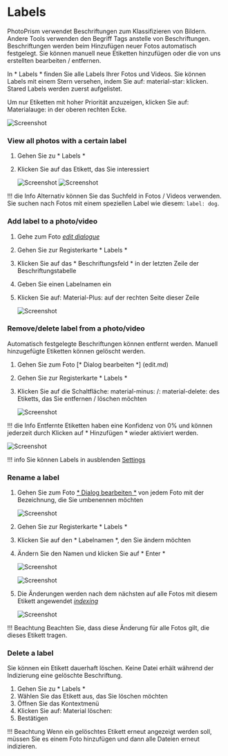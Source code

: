 # Labels #
PhotoPrism verwendet Beschriftungen zum Klassifizieren von Bildern.
Andere Tools verwenden den Begriff Tags anstelle von Beschriftungen.
Beschriftungen werden beim Hinzufügen neuer Fotos automatisch festgelegt.
Sie können manuell neue Etiketten hinzufügen oder die von uns erstellten bearbeiten / entfernen.

In * Labels * finden Sie alle Labels Ihrer Fotos und Videos.
Sie können Labels mit einem Stern versehen, indem Sie auf: material-star: klicken. Stared Labels werden zuerst aufgelistet.

Um nur Etiketten mit hoher Priorität anzuzeigen, klicken Sie auf: Materialauge: in der oberen rechten Ecke.

![Screenshot](img/labels-1.png)

### View all photos with a certain label ###

1. Gehen Sie zu * Labels *
2. Klicken Sie auf das Etikett, das Sie interessiert

    ![Screenshot](img/labels-2.png)
    ![Screenshot](img/labels-3.png)

!!! die Info
     Alternativ können Sie das Suchfeld in Fotos / Videos verwenden. Sie suchen nach Fotos mit einem speziellen Label wie diesem: `label: dog`.

### Add label to a photo/video ###

1. Gehe zum Foto [*edit dialogue*](edit.md)
2. Gehen Sie zur Registerkarte * Labels *
3. Klicken Sie auf das * Beschriftungsfeld * in der letzten Zeile der Beschriftungstabelle
4. Geben Sie einen Labelnamen ein
5. Klicken Sie auf: Material-Plus: auf der rechten Seite dieser Zeile

    ![Screenshot](img/add-label.png)
    
### Remove/delete label from a photo/video ###

Automatisch festgelegte Beschriftungen können entfernt werden.
Manuell hinzugefügte Etiketten können gelöscht werden.

1. Gehen Sie zum Foto [* Dialog bearbeiten *] (edit.md)
2. Gehen Sie zur Registerkarte * Labels *
3. Klicken Sie auf die Schaltfläche: material-minus: /: material-delete: des Etiketts, das Sie entfernen / löschen möchten

    ![Screenshot](img/remove-label-1.png)
    
!!! die Info
     Entfernte Etiketten haben eine Konfidenz von 0% und können jederzeit durch Klicken auf * Hinzufügen * wieder aktiviert werden.
    
   ![Screenshot](img/remove-label-2.png)

!!! info
    Sie können Labels in ausblenden [Settings](../settings/ui.md)

### Rename a label ###

1. Gehen Sie zum Foto [* Dialog bearbeiten *](edit.md) von jedem Foto mit der Bezeichnung, die Sie umbenennen möchten

    ![Screenshot](img/edit-label-1.png)
    
2. Gehen Sie zur Registerkarte * Labels *
3. Klicken Sie auf den * Labelnamen *, den Sie ändern möchten
4. Ändern Sie den Namen und klicken Sie auf * Enter *

    ![Screenshot](img/edit-label-2.png)
    
    ![Screenshot](img/edit-label-3.png)
    
5. Die Änderungen werden nach dem nächsten auf alle Fotos mit diesem Etikett angewendet  [*indexing*](../index.md)

    ![Screenshot](img/edit-label-4.png)

!!! Beachtung
     Beachten Sie, dass diese Änderung für alle Fotos gilt, die dieses Etikett tragen.
### Delete a label ###
Sie können ein Etikett dauerhaft löschen. Keine Datei erhält während der Indizierung eine gelöschte Beschriftung.

1. Gehen Sie zu * Labels *
2. Wählen Sie das Etikett aus, das Sie löschen möchten
3. Öffnen Sie das Kontextmenü
4. Klicken Sie auf: Material löschen:
5. Bestätigen

!!! Beachtung
     Wenn ein gelöschtes Etikett erneut angezeigt werden soll, müssen Sie es einem Foto hinzufügen und dann alle Dateien erneut indizieren.
